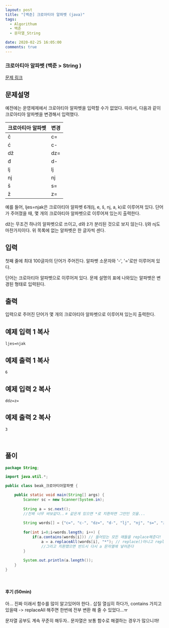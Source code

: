 ```yaml
---
layout: post
title: "[백준] 크로아티아 알파벳 (java)"
tags:
  - Algorithum
  - 백준
  - 문자열_String

date: 2020-02-25 16:05:00
comments: true
---
```




###   크로아티아 알파벳 (백준 > String )

[문제 링크](https://www.acmicpc.net/problem/2941 )

## 문제설명

예전에는 운영체제에서 크로아티아 알파벳을 입력할 수가 없었다. 따라서, 다음과 같이 크로아티아 알파벳을 변경해서 입력했다.

| 크로아티아 알파벳 | 변경 |
| ----------------- | ---- |
| č                 | c=   |
| ć                 | c-   |
| dž                | dz=  |
| đ                 | d-   |
| lj                | lj   |
| nj                | nj   |
| š                 | s=   |
| ž                 | z=   |

예를 들어, ljes=njak은 크로아티아 알파벳 6개(lj, e, š, nj, a, k)로 이루어져 있다. 단어가 주어졌을 때, 몇 개의 크로아티아 알파벳으로 이루어져 있는지 출력한다.

dž는 무조건 하나의 알파벳으로 쓰이고, d와 ž가 분리된 것으로 보지 않는다. lj와 nj도 마찬가지이다. 위 목록에 없는 알파벳은 한 글자씩 센다.

## 입력

첫째 줄에 최대 100글자의 단어가 주어진다. 알파벳 소문자와 '-', '='로만 이루어져 있다.

단어는 크로아티아 알파벳으로 이루어져 있다. 문제 설명의 표에 나와있는 알파벳은 변경된 형태로 입력된다.

## 출력

입력으로 주어진 단어가 몇 개의 크로아티아 알파벳으로 이루어져 있는지 출력한다.

## 예제 입력 1 복사

```
ljes=njak
```

## 예제 출력 1 복사

```
6
```

## 예제 입력 2 복사

```
ddz=z=
```

## 예제 출력 2 복사

```
3
```

<br>

## 풀이

```java
package String;

import java.util.*;

public class beak_크로아티아알파벳 {

	public static void main(String[] args) {
		Scanner sc = new Scanner(System.in);
		
		String a = sc.next();
		//진짜 너무 바보같다..ㅎ 같은게 있으면 *로 치환하면 그만인 것을...
		
		String words[] = {"c=", "c-", "dz=", "d-", "lj", "nj", "s=", "z="};
		
		for(int i=0;i<words.length; i++) {
			if(a.contains(words[i])) // 들어있는 모든 애들을 replace해준다! 한개만이 아니고!
				a = a.replaceAll(words[i], "*"); // replace()아니고 replaceAll()!!!!!!!!!!!!
				//그리고 치환했으면 반드시 다시 a 문자열에 넣어준다
		}
		
		System.out.println(a.length());
	}
}

```

<br>

#### 후기 (50min)

아... 진짜 이래서 함수를 많이 알고있어야 한다.. 삽질 열심히 하다가, contains 가지고 있을때 -> replaceAll 해주면 한번에 전부 변환 해 줄 수 있었다...ㅠ <br>

문자열 공부도 계속 꾸준히 해두자.. 문자열은 보통 함수로 해결하는 경우가 많으니까!